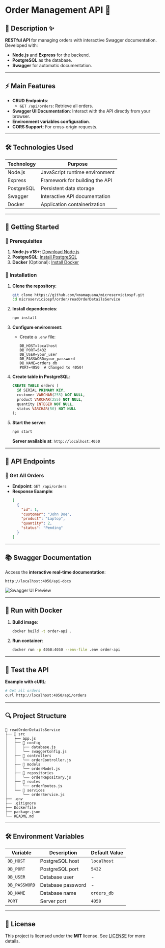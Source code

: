 # Order Management API 🚀

## 📖 Description ✨

**RESTful API** for managing orders with interactive Swagger documentation. Developed with:

- **Node.js** and **Express** for the backend.
- **PostgreSQL** as the database.
- **Swagger** for automatic documentation.

---

## ⚡ Main Features

- **CRUD Endpoints**:
  - `GET /api/orders`: Retrieve all orders.
- **Swagger UI Documentation**: Interact with the API directly from your browser.
- **Environment variables configuration**.
- **CORS Support**: For cross-origin requests.

---

## 🛠️ Technologies Used

| Technology       | Purpose                                     |
|------------------|---------------------------------------------|
| Node.js          | JavaScript runtime environment             |
| Express          | Framework for building the API             |
| PostgreSQL       | Persistent data storage                    |
| Swagger          | Interactive API documentation              |
| Docker           | Application containerization               |

---

## 🚀 Getting Started

### 📌 Prerequisites

1. **Node.js v18+**: [Download Node.js](https://nodejs.org/)
2. **PostgreSQL**: [Install PostgreSQL](https://www.postgresql.org/download/)
3. **Docker** (Optional): [Install Docker](https://docs.docker.com/get-docker/)

### 🔧 Installation

1. **Clone the repository**:
   ```bash
   git clone https://github.com/kmamaguana/microserviciospf.git
   cd microserviciospf/order/readOrderDetailsService
   ```

2. **Install dependencies**:
   ```bash
   npm install
   ```

3. **Configure environment**:
   - Create a `.env` file:
     ```env
     DB_HOST=localhost
     DB_PORT=5432
     DB_USER=your_user
     DB_PASSWORD=your_password
     DB_NAME=orders_db
     PORT=4050  # Changed to 4050!
     ```

4. **Create table in PostgreSQL**:
   ```sql
   CREATE TABLE orders (
     id SERIAL PRIMARY KEY,
     customer VARCHAR(255) NOT NULL,
     product VARCHAR(255) NOT NULL,
     quantity INTEGER NOT NULL,
     status VARCHAR(50) NOT NULL
   );
   ```

5. **Start the server**:
   ```bash
   npm start
   ```
   **Server available at**: `http://localhost:4050`

---

## 📡 API Endpoints

### 📜 Get All Orders
- **Endpoint**: `GET /api/orders`
- **Response Example**:
  ```json
  [
    {
      "id": 1,
      "customer": "John Doe",
      "product": "Laptop",
      "quantity": 2,
      "status": "Pending"
    }
  ]
  ```

---

## 📚 Swagger Documentation

Access the **interactive real-time documentation**:
```
http://localhost:4050/api-docs
```

![Swagger UI Preview](https://miro.medium.com/v2/resize:fit:1400/1*F4m2YvJLgG0Y4Z6VbooVBw.png)

---

## 🐳 Run with Docker

1. **Build image**:
   ```bash
   docker build -t order-api .
   ```

2. **Run container**:
   ```bash
   docker run -p 4050:4050 --env-file .env order-api
   ```

---

## 🧪 Test the API

**Example with cURL**:
```bash
# Get all orders
curl http://localhost:4050/api/orders
```

---

## 🔍 Project Structure

```
📁 readOrderDetailsService
├── 📁 src
│   ├── app.js
│   ├── 📁 config
│   │   ├── database.js
│   │   └── swaggerConfig.js
│   ├── 📁 controllers
│   │   └── orderController.js
│   ├── 📁 models
│   │   └── orderModel.js
│   ├── 📁 repositories
│   │   └── orderRepository.js
│   ├── 📁 routes
│   │   └── orderRoutes.js
│   └── 📁 services
│       └── orderService.js
├── .env
├── .gitignore
├── Dockerfile
├── package.json
└── README.md
```

---

## 🛠️ Environment Variables

| Variable        | Description                        | Default Value   |
|-----------------|------------------------------------|-----------------|
| `DB_HOST`       | PostgreSQL host                   | `localhost`     |
| `DB_PORT`       | PostgreSQL port                   | `5432`          |
| `DB_USER`       | Database user                     | -               |
| `DB_PASSWORD`   | Database password                 | -               |
| `DB_NAME`       | Database name                     | `orders_db`     |
| `PORT`          | Server port                       | `4050`          |

---

## 📝 License

This project is licensed under the **MIT** license. See [LICENSE](LICENSE) for more details.
